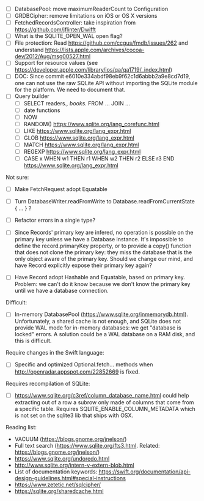 - [ ] DatabasePool: move maximumReaderCount to Configuration
- [ ] GRDBCipher: remove limitations on iOS or OS X versions
- [ ] FetchedRecordsController: take inspiration from https://github.com/jflinter/Dwifft
- [ ] What is the SQLITE_OPEN_WAL open flag?
- [ ] File protection: Read https://github.com/ccgus/fmdb/issues/262 and understand https://lists.apple.com/archives/cocoa-dev/2012/Aug/msg00527.html
- [ ] Support for resource values (see https://developer.apple.com/library/ios/qa/qa1719/_index.html)
- [ ] DOC: Since commit e6010e334abdf98eb9f62c1d6abbb2a9e8cd7d19, one can not use the raw SQLite API without importing the SQLite module for the platform. We need to document that.
- [ ] Query builder
    - [ ] SELECT readers.*, books.* FROM ... JOIN ...
    - [ ] date functions
    - [ ] NOW
    - [ ] RANDOM() https://www.sqlite.org/lang_corefunc.html
    - [ ] LIKE https://www.sqlite.org/lang_expr.html
    - [ ] GLOB https://www.sqlite.org/lang_expr.html
    - [ ] MATCH https://www.sqlite.org/lang_expr.html
    - [ ] REGEXP https://www.sqlite.org/lang_expr.html
    - [ ] CASE x WHEN w1 THEN r1 WHEN w2 THEN r2 ELSE r3 END https://www.sqlite.org/lang_expr.html

Not sure:

- [ ] Make FetchRequest adopt Equatable
- [ ] Turn DatabaseWriter.readFromWrite to Database.readFromCurrentState { ... } ?
- [ ] Refactor errors in a single type?
- [ ] Since Records' primary key are infered, no operation is possible on the primary key unless we have a Database instance. It's impossible to define the record.primaryKey property, or to provide a copy() function that does not clone the primary key: they miss the database that is the only object aware of the primary key. Should we change our mind, and have Record explicitly expose their primary key again?
- [ ] Have Record adopt Hashable and Equatable, based on primary key. Problem: we can't do it know because we don't know the primary key until we have a database connection.


Difficult:

- [ ] In-memory DatabasePool (https://www.sqlite.org/inmemorydb.html). Unfortunately, a shared cache is not enough, and SQLite does not provide WAL mode for in-memory databases: we get "database is locked" errors. A solution could be a WAL database on a RAM disk, and this is difficult.


Require changes in the Swift language:

- [ ] Specific and optimized Optional<StatementColumnConvertible>.fetch... methods when http://openradar.appspot.com/22852669 is fixed.


Requires recompilation of SQLite:

- [ ] https://www.sqlite.org/c3ref/column_database_name.html could help extracting out of a row a subrow only made of columns that come from a specific table. Requires SQLITE_ENABLE_COLUMN_METADATA which is not set on the sqlite3 lib that ships with OSX.



Reading list:

- VACUUM (https://blogs.gnome.org/jnelson/)
- Full text search (https://www.sqlite.org/fts3.html. Related: https://blogs.gnome.org/jnelson/)
- https://www.sqlite.org/undoredo.html
- http://www.sqlite.org/intern-v-extern-blob.html
- List of documentation keywords: https://swift.org/documentation/api-design-guidelines.html#special-instructions
- https://www.zetetic.net/sqlcipher/
- https://sqlite.org/sharedcache.html
